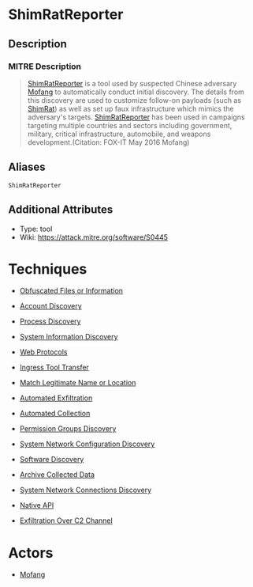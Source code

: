 
# ShimRatReporter

## Description

### MITRE Description

> [ShimRatReporter](https://attack.mitre.org/software/S0445) is a tool used by suspected Chinese adversary [Mofang](https://attack.mitre.org/groups/G0103) to automatically conduct initial discovery. The details from this discovery are used to customize follow-on payloads (such as [ShimRat](https://attack.mitre.org/software/S0444)) as well as set up faux infrastructure which mimics the adversary's targets. [ShimRatReporter](https://attack.mitre.org/software/S0445) has been used in campaigns targeting multiple countries and sectors including government, military, critical infrastructure, automobile, and weapons development.(Citation: FOX-IT May 2016 Mofang)

## Aliases

```
ShimRatReporter
```

## Additional Attributes

* Type: tool
* Wiki: https://attack.mitre.org/software/S0445

# Techniques


* [Obfuscated Files or Information](../techniques/Obfuscated-Files-or-Information.md)

* [Account Discovery](../techniques/Account-Discovery.md)
    
* [Process Discovery](../techniques/Process-Discovery.md)
    
* [System Information Discovery](../techniques/System-Information-Discovery.md)
    
* [Web Protocols](../techniques/Web-Protocols.md)
    
* [Ingress Tool Transfer](../techniques/Ingress-Tool-Transfer.md)
    
* [Match Legitimate Name or Location](../techniques/Match-Legitimate-Name-or-Location.md)
    
* [Automated Exfiltration](../techniques/Automated-Exfiltration.md)
    
* [Automated Collection](../techniques/Automated-Collection.md)
    
* [Permission Groups Discovery](../techniques/Permission-Groups-Discovery.md)
    
* [System Network Configuration Discovery](../techniques/System-Network-Configuration-Discovery.md)
    
* [Software Discovery](../techniques/Software-Discovery.md)
    
* [Archive Collected Data](../techniques/Archive-Collected-Data.md)
    
* [System Network Connections Discovery](../techniques/System-Network-Connections-Discovery.md)
    
* [Native API](../techniques/Native-API.md)
    
* [Exfiltration Over C2 Channel](../techniques/Exfiltration-Over-C2-Channel.md)
    

# Actors


* [Mofang](../actors/Mofang.md)

